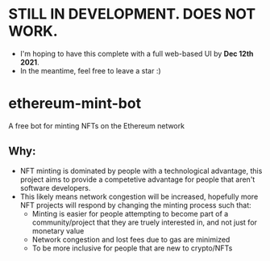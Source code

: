 # STILL IN DEVELOPMENT. DOES NOT WORK.
* I'm hoping to have this complete with a full web-based UI by **Dec 12th 2021**.
* In the meantime, feel free to leave a star :)

# ethereum-mint-bot
A free bot for minting NFTs on the Ethereum network


## Why:
* NFT minting is dominated by people with a technological advantage, this project aims to provide a competetive advantage for people that aren't software developers.
* This likely means network congestion will be increased, hopefully more NFT projects will respond by changing the minting process such that:
    * Minting is easier for people attempting to become part of a community/project that they are truely interested in, and not just for monetary value
    * Network congestion and lost fees due to gas are minimized
    * To be more inclusive for people that are new to crypto/NFTs 

